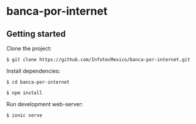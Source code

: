 # banca-por-internet

## Getting started

Clone the project:

    $ git clone https://github.com/InfotecMexico/banca-por-internet.git

Install dependencies:

    $ cd banca-por-internet
    
    $ npm install

Run development web-server:

    $ ionic serve

